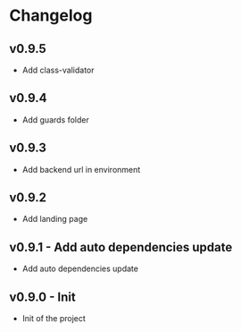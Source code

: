 # Changelog

## v0.9.5

- Add class-validator

## v0.9.4

- Add guards folder

## v0.9.3

- Add backend url in environment

## v0.9.2

- Add landing page

## v0.9.1 - Add auto dependencies update

- Add auto dependencies update

## v0.9.0 - Init

- Init of the project
